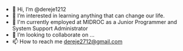 - 👋 Hi, I’m @dereje1212
- 👀 I’m interested in learning anything that can change our life.
- 🌱 I'm currently employed at MIDROC as a Junior Programmer and System Support Administrator
- 💞️ I’m looking to collaborate on ...
- 📫 How to reach me dereje2712@gmail.com

<!---
dereje1212/dereje1212 is a ✨ special ✨ repository because its `README.md` (this file) appears on your GitHub profile.
You can click the Preview link to take a look at your changes.
--->
